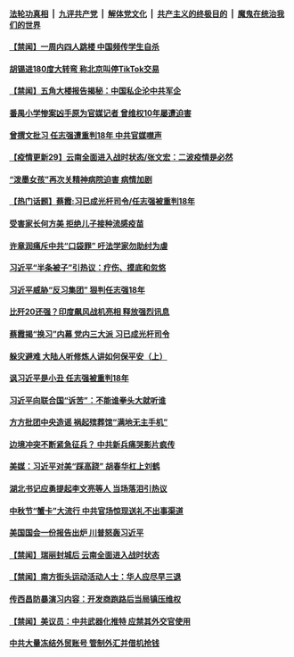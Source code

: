 

####  [法轮功真相](../../../../basic/blob/master/README.md?t=09230602) &nbsp;|&nbsp; [九评共产党](../../../../9ping.md/blob/master/README.md?t=09230602) &nbsp;|&nbsp; [解体党文化](../../../../jtdwh.md/blob/master/README.md?t=09230602)  &nbsp;|&nbsp; [共产主义的终极目的](../../../../gczydzjmd.md/blob/master/README.md?t=09230602) &nbsp;|&nbsp; [魔鬼在统治我们的世界](../../../../mgztzwmdsj.md/blob/master/README.md?t=09230602) 

#### [【禁闻】一周内四人跳楼 中国频传学生自杀](../pages/prog204/a102946888.md?t=09230602) 

#### [胡锡进180度大转弯 称北京叫停TikTok交易](../pages/prog204/a102946848.md?t=09230602) 

#### [【禁闻】五角大楼报告揭秘：中国私企沦中共军企](../pages/prog204/a102946860.md?t=09230602) 


#### [番禺小学惨案凶手原为官媒记者 曾维权10年屡遭迫害](../pages/prog204/a102946724.md?t=09230602) 

#### [曾撰文批习 任志强遭重判18年 中共官媒噤声](../pages/prog204/a102946739.md?t=09230602) 

#### [【疫情更新29】云南全面进入战时状态/张文宏：二波疫情是必然](../pages/prog204/a102944962.md?t=09230602) 

#### [“泼墨女孩”再次关精神病院迫害 病情加剧](../pages/prog204/a102946503.md?t=09230602) 

#### [【热门话题】蔡霞:习已成光杆司令/任志强被重判18年](../pages/prog204/a102946539.md?t=09230602) 

#### [受害家长何方美 拒绝儿子接种流感疫苗](../pages/prog204/a102946525.md?t=09230602) 

#### [许章润痛斥中共“口袋罪” 吁法学家勿助纣为虐](../pages/prog204/a102946524.md?t=09230602) 

#### [习近平“半条被子”引热议：疗伤、摸底和忽悠](../pages/prog204/a102946467.md?t=09230602) 

#### [习近平威胁“反习集团” 狠判任志强18年](../pages/prog204/a102946365.md?t=09230602) 

#### [比歼20还强？印度飙风战机亮相 释放强烈讯息](../pages/prog204/a102946386.md?t=09230602) 

#### [蔡霞揭“换习”内幕 党内三大派 习已成光杆司令](../pages/prog204/a102946370.md?t=09230602) 

#### [躲灾避难 大陆人听修炼人讲如何保平安（上）](../pages/prog204/a102946359.md?t=09230602) 

#### [讽习近平是小丑 任志强被重判18年](../pages/prog204/a102946372.md?t=09230602) 

#### [习近平向联合国“诉苦”：不能谁拳头大就听谁](../pages/prog204/a102946344.md?t=09230602) 

#### [方方批团中央造谣 祸起殡葬馆“满地无主手机”](../pages/prog204/a102946327.md?t=09230602) 

#### [边境冲突不断紧急征兵？  中共新兵痛哭影片疯传](../pages/prog204/a102946312.md?t=09230602) 

#### [美媒：习近平对美“踩高跷” 胡春华杠上刘鹤](../pages/prog204/a102946290.md?t=09230602) 

#### [湖北书记应勇提起李文亮等人 当场落泪引热议](../pages/prog204/a102946262.md?t=09230602) 

#### [中秋节“蟹卡”大流行 中共官场惊现送礼不出事渠道](../pages/prog204/a102946280.md?t=09230602) 

#### [美国国会一份报告出炉 川普怒轰习近平](../pages/prog204/a102946234.md?t=09230602) 


#### [【禁闻】瑞丽封城后 云南全面进入战时状态](../pages/prog204/a102946051.md?t=09230602) 

#### [【禁闻】南方街头运动活动人士：华人应尽早三退](../pages/prog204/a102946143.md?t=09230602) 

#### [传西昌防暴演习内容：开发商跑路后当局镇压维权](../pages/prog204/a102946070.md?t=09230602) 

#### [【禁闻】美议员：中共武器化推特 应禁其外交官使用](../pages/prog204/a102946047.md?t=09230602) 

#### [中共大量冻结外贸账号 管制外汇并借机抢钱](../pages/prog204/a102945923.md?t=09230602) 

